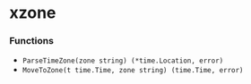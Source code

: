 # xzone

### Functions

+ `ParseTimeZone(zone string) (*time.Location, error)`
+ `MoveToZone(t time.Time, zone string) (time.Time, error)`
